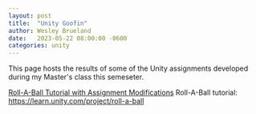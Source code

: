 ```yaml
---
layout: post
title:  "Unity Goofin"
author: Wesley Brueland
date:   2023-05-22 08:00:00 -0600
categories: unity
---
```


This page hosts the results of some of the Unity assignments developed during my Master's class this semeseter.

[Roll-A-Ball Tutorial with Assignment Modifications](../_games/roll-a-ball/index.html)
Roll-A-Ball tutorial: https://learn.unity.com/project/roll-a-ball
